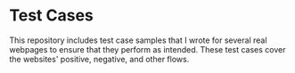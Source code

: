 # Test Cases

This repository includes test case samples that I wrote for several real webpages to ensure that they perform as intended. These test cases cover the websites' positive, negative, and other flows.
